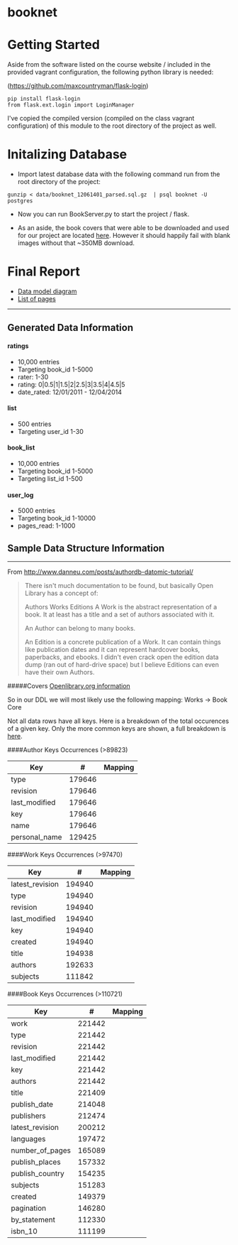 booknet
=======
# Getting Started
Aside from the software listed on the course website / included in the provided vagrant configuration, the following python library is needed:

(https://github.com/maxcountryman/flask-login)
```
pip install flask-login
from flask.ext.login import LoginManager
```

I've copied the compiled version (compiled on the class vagrant configuration) of this module to the root directory of the project as well.

# Initalizing Database
* Import latest database data with the following command run from the root directory of the project:
```
gunzip < data/booknet_12061401_parsed.sql.gz  | psql booknet -U postgres
```

* Now you can run BookServer.py to start the project / flask.

* As an aside, the book covers that were able to be downloaded and used for our project are located [here](http://goo.gl/7twwVq). However it should happily fail with blank images without that ~350MB download.

# Final Report
* [Data model diagram](doc/data_model_diagram.pdf)
* [List of pages](doc/page_list.pdf)

---------------

## Generated Data Information
#### ratings
* 10,000 entries
* Targeting book_id 1-5000
* rater: 1-30
* rating: 0|0.5|1|1.5|2|2.5|3|3.5|4|4.5|5
* date_rated: 12/01/2011 - 12/04/2014

#### list
* 500 entries
* Targeting user_id 1-30

#### book_list
* 10,000 entries
* Targeting book_id 1-5000
* Targeting list_id 1-500

#### user_log
* 5000 entries
* Targeting book_id 1-10000
* pages_read: 1-1000


## Sample Data Structure Information
------
From http://www.danneu.com/posts/authordb-datomic-tutorial/

> There isn't much documentation to be found, but basically Open Library has a concept of:
>
> Authors
> Works
> Editions
> A Work is the abstract representation of a book. It at least has a title and a set of authors associated with it.
>
> An Author can belong to many books.
>
> An Edition is a concrete publication of a Work. It can contain things like publication dates and it can represent hardcover books, paperbacks, and ebooks. I didn't even crack open the edition data dump (ran out of hard-drive space) but I believe Editions can even have their own Authors.

#####Covers
[Openlibrary.org information](https://openlibrary.org/dev/docs/api/covers)

So in our DDL we will most likely use the following mapping:
Works -> Book Core

Not all data rows have all keys. Here is a breakdown of the total occurences of a given key. Only the more common keys are shown, a full breakdown is [here](doc/data_keys.md).

####Author Keys Occurrences (>89823)

| Key | # | Mapping |
| ---- | ---- | ---- |
| type | 179646 |
| revision | 179646 |
| last_modified | 179646 |
| key | 179646 |
| name | 179646 |
| personal_name | 129425 |



####Work Keys Occurrences (>97470)

| Key | # | Mapping |
| ---- | ---- | ---- |
| latest_revision | 194940 |
| type | 194940 |
| revision | 194940 |
| last_modified | 194940 |
| key | 194940 |
| created | 194940 |
| title | 194938 |
| authors | 192633 |
| subjects | 111842 |



####Book Keys Occurrences (>110721)

| Key | # | Mapping |
| ---- | ---- | ---- |
| work | 221442 |
| type | 221442 |
| revision | 221442 |
| last_modified | 221442 |
| key | 221442 |
| authors | 221442 |
| title | 221409 |
| publish_date | 214048 |
| publishers | 212474 |
| latest_revision | 200212 |
| languages | 197472 |
| number_of_pages | 165089 |
| publish_places | 157332 |
| publish_country | 154235 |
| subjects | 151283 |
| created | 149379 |
| pagination | 146280 |
| by_statement | 112330 |
| isbn_10 | 111199 |

